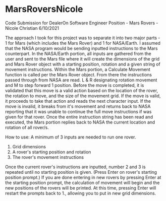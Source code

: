 # MarsRoversNicole
Code Submission for DealerOn Software Engineer Position - Mars Rovers
-Nicole Christian 6/10/2021

The approach I took for this project was to separate it into two major parts - 1 for Mars (which includes the Mars Rover) and 1 for NASA/Earth. I assumed that the NASA program would be sending inputted instructions to the Mars counterpart.
In the NASA/Earth portion, all inputs are gathered from the user and sent to the Mars file where it will create the dimensions of the grid and Mars Rover object with a starting position, rotation and a given string of movement instructions.
Within the Mars portion, a Calculate Movement function is called per the Mars Rover object. From there the instructions passed through from NASA are read. L & R designating rotation movement and M to step forward 1 position.
Before the move is completed, it is validated that this move is a valid action based on the location of the rover, the rotation to move, and the size of the movement grid. If the move is valid, it proceeds to take that action and reads the next character input.
If the move is invalid, it breaks from it's movement and returns back to NASA reporting that it was unable to continue the full move instructions if was given for that rover.
Once the entire instruction string has been read and executed, the Mars portion replies back to NASA the current location and rotation of all rover/s.

How to use:
A minimum of 3 inputs are needed to run one rover.
1. Grid dimensions
2. A rover's starting position and rotation
3. The rover's movement instructions

Once the current rover's instructions are inputted, number 2 and 3 is repeated until no starting position is given. (Press Enter on rover's starting position prompt.)
If you are done entering in new rovers by pressing Enter at the starting position prompt, the calculation of movement will begin and the new positions of the rovers will be printed. At this time, pressing Enter will restart the prompts back to 1., allowing you to put in new grid dimensions.

